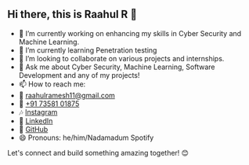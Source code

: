 ## Hi there, this is Raahul R 👋

- 🔭 I’m currently working on enhancing my skills in Cyber Security and Machine Learning.
- 🌱 I’m currently learning Penetration testing
- 👯 I’m looking to collaborate on various projects and internships.
- 💬 Ask me about Cyber Security, Machine Learning, Software Development and any of my projects!
- 📫 How to reach me: 
- 📧 [raahulramesh11@gmail.com](mailto:raahulramesh11@gmail.com)
- 📱 [+91 73581 01875](tel:+917358101875)
- 🎶 [Instagram](www.instagram.com/raahulsingz)
- 💼 [LinkedIn](https://www.linkedin.com/in/raahul-r-536715258/)
- 🐙 [GitHub](https://github.com/raahulcodez)
- 😄 Pronouns: he/him/Nadamadum Spotify


Let's connect and build something amazing together! 😊
